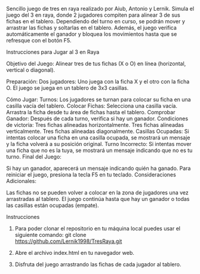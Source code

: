 Sencillo juego de tres en raya realizado por Aiub, Antonio y Lernik.
Simula el juego del 3 en raya, donde 2 jugadores compiten para alinear 3 de sus fichas en el tablero. Dependiendo del turno en curso, se podrán mover y arrastrar las fichas y soltarlas en el tablero. Además, el juego verifica automáticamente el ganador y bloquea los movimientos hasta que se refresque con el botón F5.

Instrucciones para Jugar al 3 en Raya

Objetivo del Juego:
Alinear tres de tus fichas (X o O) en línea (horizontal, vertical o diagonal).

Preparación:
Dos jugadores: Uno juega con la ficha X y el otro con la ficha O.
El juego se juega en un tablero de 3x3 casillas.

Cómo Jugar:
Turnos: Los jugadores se turnan para colocar su ficha en una casilla vacía del tablero.
Colocar Fichas:
Selecciona una casilla vacía.
Arrastra la ficha desde tu área de fichas hasta el tablero.
Comprobar Ganador:
Después de cada turno, verifica si hay un ganador.
Condiciones de victoria:
Tres fichas alineadas horizontalmente.
Tres fichas alineadas verticalmente.
Tres fichas alineadas diagonalmente.
Casillas Ocupadas:
Si intentas colocar una ficha en una casilla ocupada, se mostrará un mensaje y la ficha volverá a su posición original.
Turno Incorrecto:
Si intentas mover una ficha que no es la tuya, se mostrará un mensaje indicando que no es tu turno.
Final del Juego:

Si hay un ganador, aparecerá un mensaje indicando quién ha ganado.
Para reiniciar el juego, presiona la tecla F5 en tu teclado.
Consideraciones Adicionales:

Las fichas no se pueden volver a colocar en la zona de jugadores una vez arrastradas al tablero.
El juego continúa hasta que hay un ganador o todas las casillas están ocupadas (empate).

Instrucciones
1. Para poder clonar el repositorio en tu máquina local puedes usar el siguiente comando:
git clone https://github.com/Lernik1998/TresRaya.git

2. Abre el archivo index.html en tu navegador web.

3. Disfruta del juego arrastrando las fichas de cada jugador al tablero.
